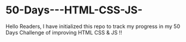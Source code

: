 # 50-Days---HTML-CSS-JS-
Hello Readers, I have initialized this repo to track my progress in my 50 Days Challenge of improving HTML CSS & JS !!
